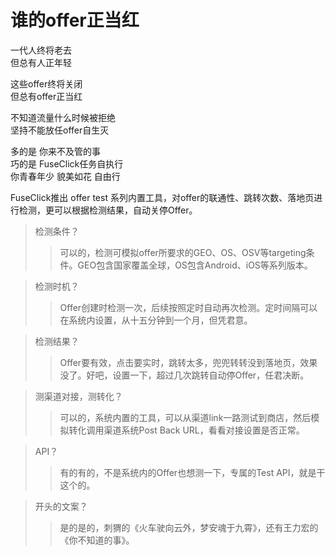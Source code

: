 # 谁的offer正当红

一代人终将老去  
但总有人正年轻  

这些offer终将关闭  
但总有offer正当红

不知道流量什么时候被拒绝  
坚持不能放任offer自生灭

多的是 你来不及管的事  
巧的是 FuseClick任务自执行  
你青春年少 貌美如花 自由行

FuseClick推出 offer test 系列内置工具，对offer的联通性、跳转次数、落地页进行检测，更可以根据检测结果，自动关停Offer。

> 检测条件？
>> 可以的，检测可模拟offer所要求的GEO、OS、OSV等targeting条件。GEO包含国家覆盖全球，OS包含Android、iOS等系列版本。
  
> 检测时机？
>> Offer创建时检测一次，后续按照定时自动再次检测。定时间隔可以在系统内设置，从十五分钟到一个月，但凭君意。

> 检测结果？
>> Offer要有效，点击要实时，跳转太多，兜兜转转没到落地页，效果没了。好吧，设置一下，超过几次跳转自动停Offer，任君决断。

> 测渠道对接，测转化？
>> 可以的，系统内置的工具，可以从渠道link一路测试到商店，然后模拟转化调用渠道系统Post Back URL，看看对接设置是否正常。

> API？
>> 有的有的，不是系统内的Offer也想测一下，专属的Test API，就是干这个的。

> 开头的文案？
>> 是的是的，刺猬的《火车驶向云外，梦安魂于九霄》，还有王力宏的《你不知道的事》。